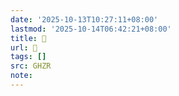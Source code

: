 ```yaml
---
date: '2025-10-13T10:27:11+08:00'
lastmod: '2025-10-14T06:42:21+08:00'
title: 􃟘
url: 􃟘
tags: []
src: GHZR
note:
---
```

